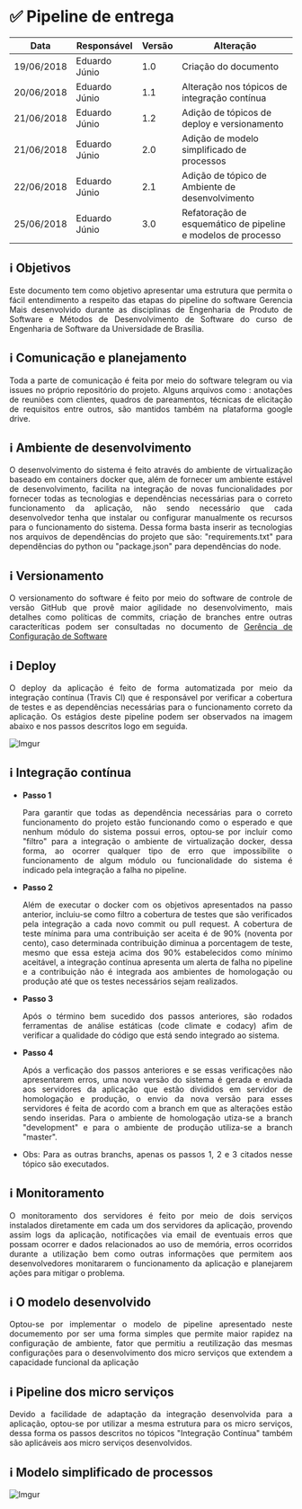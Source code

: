 # ✅ Pipeline de entrega

Data|Responsável|Versão|Alteração
-|-|-|-
19/06/2018|Eduardo Júnio|1.0| Criação do documento
20/06/2018|Eduardo Júnio|1.1| Alteração nos tópicos de integração contínua
21/06/2018|Eduardo Júnio|1.2| Adição de tópicos de deploy e versionamento
21/06/2018|Eduardo Júnio|2.0| Adição de modelo simplificado de processos
22/06/2018|Eduardo Júnio|2.1| Adição de tópico de Ambiente de desenvolvimento
25/06/2018|Eduardo Júnio|3.0| Refatoração de esquemático de pipeline e modelos de processo

## ℹ️ Objetivos

<p align="justify">Este documento tem como objetivo apresentar uma estrutura que permita o fácil entendimento a respeito das etapas do pipeline do software Gerencia Mais desenvolvido durante as disciplinas de Engenharia de Produto de Software e Métodos de Desenvolvimento de Software do curso de Engenharia de Software da Universidade de Brasília.</p>

## ℹ️ Comunicação e planejamento
<p align="justify">Toda a parte de comunicação é feita por meio do software telegram ou via issues no próprio repositório do projeto. Alguns arquivos como : anotações de reuniões com clientes, quadros de pareamentos, técnicas de elicitação de requisitos entre outros, são mantidos também na plataforma google drive.</p>

## ℹ️ Ambiente de desenvolvimento

<p align="justify">O desenvolvimento do sistema é feito através do ambiente de virtualização baseado em containers docker que, além de fornecer um ambiente estável de desenvolvimento, facilita na integração de novas funcionalidades por fornecer todas as tecnologias e dependências necessárias para o correto funcionamento da aplicação, não sendo necessário que cada desenvolvedor tenha que instalar ou configurar manualmente os recursos para o funcionamento do sistema. Dessa forma basta inserir as tecnologias nos arquivos de dependências do projeto que são: "requirements.txt" para dependências do python ou "package.json" para dependências do node.</p>

## ℹ️ Versionamento

<p align="justify">O versionamento do software é feito por meio do software de controle de versão GitHub que provê maior agilidade no desenvolvimento, mais detalhes como políticas de commits, criação de branches entre outras caracteríticas podem ser consultadas no documento de <a href="https://fga-gpp-mds.github.io/2018.1_Gerencia_mais/documentos/Eps/Documento_GCS.html">Gerência de Configuração de Software</a></p>

## ℹ️ Deploy

<p align="justify">O deploy da aplicação é feito de forma automatizada por meio da integração contínua (Travis CI) que é responsável por verificar a cobertura de testes e as dependências necessárias para o funcionamento correto da aplicação. Os estágios deste pipeline podem ser observados na imagem abaixo e nos passos descritos logo em seguida. </p>


![Imgur](https://i.imgur.com/hn1t3OL.png)


## ℹ️ Integração contínua

- __Passo 1__ <p align="justify">Para garantir que todas as dependência necessárias para o correto funcionamento do projeto estão funcionando como o esperado e que nenhum módulo do sistema possui erros, optou-se por incluir como "filtro" para a integração o ambiente de virtualização docker, dessa forma, ao ocorrer qualquer tipo de erro que impossibilite o funcionamento de algum módulo ou funcionalidade do sistema é indicado pela integração a falha no pipeline. </p>
- __Passo 2__<p align="justify">Além de executar o docker com os objetivos apresentados na passo anterior, incluiu-se como filtro a cobertura de testes que são verificados pela integração a cada novo commit ou pull request. A cobertura de teste mínima para uma contribuição ser aceita é de 90% (noventa por cento), caso determinada contribuição diminua a porcentagem de teste, mesmo que essa esteja acima dos 90% estabelecidos como mínimo aceitável, a integração contínua apresenta um alerta de falha no pipeline e a contribuição não é integrada aos ambientes de homologação ou produção até que os testes necessários sejam realizados.</p>
- __Passo 3__ <p align="justify">Após o término bem sucedido dos passos anteriores, são rodados ferramentas de análise estáticas (code climate e codacy) afim de verificar a qualidade do código que está sendo integrado ao sistema.</p>
- __Passo 4__ <p align="justify">Após a verficação dos passos anteriores e se essas verificações não apresentarem erros, uma nova versão do sistema é gerada e enviada aos servidores da aplicação que estão divididos em servidor de homologação e produção, o envio da nova versão para esses servidores é feita de acordo com a branch em que as alterações estão sendo inseridas. Para o ambiente de homologação utiza-se a branch "development" e para o ambiente de produção utiliza-se a branch "master". </p>
- <p align="justify">Obs: Para as outras branchs, apenas os passos 1, 2 e 3 citados nesse tópico são executados. </p>

## ℹ️ Monitoramento

<p align="justify">O monitoramento dos servidores é feito por meio de dois serviços instalados diretamente em cada um dos servidores da aplicação, provendo assim logs da aplicação, notificações via email de eventuais erros que possam ocorrer e dados relacionados ao uso de memória, erros ocorridos durante a utilização bem como outras informações que permitem aos desenvolvedores monitararem o funcionamento da aplicação e planejarem ações para mitigar o problema.</p>

## ℹ️ O modelo desenvolvido 

<p align="justify">Optou-se por implementar o modelo de pipeline apresentado neste documemento por ser uma forma simples que permite maior rapidez na configuração de ambiente, fator que permitiu a reutilização das mesmas configurações para o desenvolvimento dos micro serviços que extendem a capacidade funcional da aplicação</p> 

## ℹ️ Pipeline dos micro serviços
 
<p align="justify">Devido a facilidade de adaptação da integração desenvolvida para a aplicação, optou-se por utilizar a mesma estrutura para os micro serviços, dessa forma os passos descritos no tópicos "Integração Contínua" também são aplicáveis aos micro serviços desenvolvidos.</p>

## ℹ️ Modelo simplificado de processos

![Imgur](https://i.imgur.com/XFkEHdA.png)

